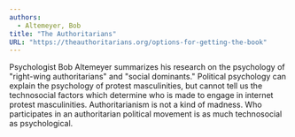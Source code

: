 ```yaml
---
authors:
  - Altemeyer, Bob
title: "The Authoritarians"
URL: "https://theauthoritarians.org/options-for-getting-the-book"
---
```


Psychologist Bob Altemeyer summarizes his research on the psychology
of "right-wing authoritarians" and "social dominants." Political
psychology can explain the psychology of protest masculinities, but
cannot tell us the technosocial factors which determine who is made to
engage in internet protest masculinities. Authoritarianism is not a
kind of madness. Who participates in an authoritarian political
movement is as much technosocial as psychological.
